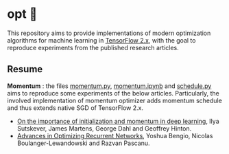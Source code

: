 # opt :dart:
This repository aims to provide implementations of modern optimization algorithms for machine learning in [TensorFlow 2.x](https://github.com/tensorflow/tensorflow), with the goal to reproduce experiments from the published research articles.


## Resume
**Momentum** : the files [momentum.py](https://github.com/johanattia/opt/opt/momentum.py), [momentum.ipynb](https://github.com/johanattia/opt/opt/momentum.ipynb) and [schedule.py](https://github.com/johanattia/opt/opt/schedule.py) aims to reproduce some experiments of the below articles. Particularly, the involved implementation of momentum optimizer adds momentum schedule and thus extends native SGD of TensorFlow 2.x.
* [On the importance of initialization and momentum in deep learning](http://proceedings.mlr.press/v28/sutskever13.pdf), Ilya Sutskever, James Martens, George Dahl and Geoffrey Hinton.
* [Advances in Optimizing Recurrent Networks](https://arxiv.org/pdf/1212.0901.pdf), Yoshua Bengio, Nicolas Boulanger-Lewandowski and Razvan Pascanu.

